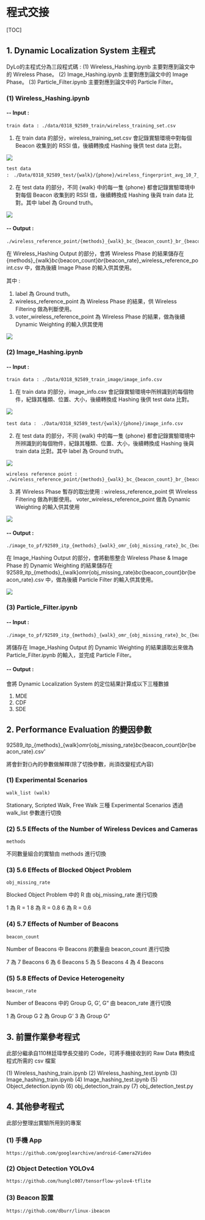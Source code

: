 # 程式交接
[TOC]

## 1. Dynamic Localization System 主程式

DyLo的主程式分為三段程式碼 : 
(1) Wireless_Hashing.ipynb 主要對應到論文中的 Wireless Phase。
(2) Image_Hashing.ipynb 主要對應到論文中的 Image Phase。
(3) Particle_Filter.ipynb 主要對應到論文中的 Particle Filter。


### (1) Wireless_Hashing.ipynb

#### -- Input : 

    train data : ./data/0318_92589_train/wireless_training_set.csv
    
1. 在 train data 的部分，wireless_training_set.csv 會記錄實驗環境中對每個 Beacon 收集到的 RSSI 值，後續轉換成 Hashing 後供 test data 比對。
    
![](https://i.imgur.com/MHkQf12.png)

    test data :　./Data/0318_92589_test/{walk}/{phone}/wireless_fingerprint_avg_10_7_beacon_rate_10.csv
    
2. 在 test data 的部分，不同 {walk} 中的每一隻 {phone} 都會記錄實驗環境中對每個 Beacon 收集到的 RSSI 值，後續轉換成 Hashing 後與 train data 比對。其中 label 為 Ground truth。

![](https://i.imgur.com/rP61QSK.png)


#### -- Output :

    ./wireless_reference_point/{methods}_{walk}_bc_{beacon_count}_br_{beacon_rate}_wireless_reference_point.csv

在 Wireless_Hashing Output 的部分，會將 Wireless Phase 的結果儲存在 {methods}_{walk}_bc_{beacon_count}_br_{beacon_rate}_wireless_reference_point.csv 中，做為後續 Image Phase 的輸入供其使用。

其中 : 
1. label 為 Ground truth。
2. wireless_reference_point 為 Wireless Phase 的結果，供 Wireless Filtering 做為判斷使用。
3. voter_wireless_reference_point 為 Wireless Phase 的結果，做為後續 Dynamic Weighting 的輸入供其使用

![](https://i.imgur.com/284z2tG.png)


### (2) Image_Hashing.ipynb

#### -- Input : 

    train data : ./Data/0318_92589_train_image/image_info.csv
    
1. 在 train data 的部分，image_info.csv 會記錄實驗環境中所辨識到的每個物件，紀錄其種類、位置、大小，後續轉換成 Hashing 後供 test data 比對。

![](https://i.imgur.com/Mk27Gih.png)

    
    test data :　./Data/0318_92589_test/{walk}/{phone}/image_info.csv
    
2. 在 test data 的部分，不同 {walk} 中的每一隻 {phone} 都會記錄實驗環境中所辨識到的每個物件，紀錄其種類、位置、大小，後續轉換成 Hashing 後與 train data 比對。其中 label 為 Ground truth。

![](https://i.imgur.com/4MMiaiq.png)


    wireless reference point : ./wireless_reference_point/{methods}_{walk}_bc_{beacon_count}_br_{beacon_rate}_wireless_reference_point.csv

3. 將 Wireless Phase 暫存的取出使用 : 
wireless_reference_point 供 Wireless Filtering 做為判斷使用。
voter_wireless_reference_point 做為 Dynamic Weighting 的輸入供其使用

![](https://i.imgur.com/284z2tG.png)

#### -- Output :

    ./image_to_pf/92589_itp_{methods}_{walk}_omr_{obj_missing_rate}_bc_{beacon_count}_br_{beacon_rate}.csv

在 Image_Hashing Output 的部分，會將動態整合 Wireless Phase & Image Phase 的 Dynamic Weighting 的結果儲存在 92589_itp_{methods}_{walk}_omr_{obj_missing_rate}_bc_{beacon_count}_br_{beacon_rate}.csv 中，做為後續 Particle Filter 的輸入供其使用。

![](https://i.imgur.com/zKO1xmL.png)


### (3) Particle_Filter.ipynb

#### -- Input : 

    ./image_to_pf/92589_itp_{methods}_{walk}_omr_{obj_missing_rate}_bc_{beacon_count}_br_{beacon_rate}.csv

將儲存在 Image_Hashing Output 的 Dynamic Weighting 的結果讀取出來做為 Particle_Filter.ipynb 的輸入，並完成 Particle Filter。

#### -- Output :

會將 Dynamic Localization System 的定位結果計算成以下三種數據
1. MDE
2. CDF
3. SDE


## 2. Performance Evaluation 的變因參數

92589_itp_{methods}_{walk}_omr_{obj_missing_rate}_bc_{beacon_count}_br_{beacon_rate}.csv'

將會針對{}內的參數做解釋(除了切換參數，尚須改變程式內容)

### (1) Experimental Scenarios

    walk_list (walk)

Stationary, Scripted Walk, Free Walk 三種 Experimental Scenarios 透過 walk_list 參數進行切換

### (2) 5.5 Effects of the Number of Wireless Devices and Cameras

    methods

不同數量組合的實驗由 methods 進行切換

### (3) 5.6 Effects of Blocked Object Problem

    obj_missing_rate

Blocked Object Problem 中的 R 由 obj_missing_rate 進行切換

1 為 R = 1
8 為 R = 0.8
6 為 R = 0.6

### (4) 5.7 Effects of Number of Beacons

    beacon_count

Number of Beacons 中 Beacons 的數量由 beacon_count 進行切換

7 為 7 Beacons
6 為 6 Beacons
5 為 5 Beacons
4 為 4 Beacons

### (5) 5.8 Effects of Device Heterogeneity

    beacon_rate

Number of Beacons 中的 Group G, G‘, G“ 由 beacon_rate 進行切換

1 為 Group G
2 為 Group G‘
3 為 Group G“

## 3. 前置作業參考程式

此部分繼承自110林廷瑋學長交接的 Code，可將手機接收到的 Raw Data 轉換成程式所需的 csv 檔案

(1) Wireless_hashing_train.ipynb
(2) Wireless_hashing_test.ipynb
(3) Image_hashing_train.ipynb
(4) Image_hashing_test.ipynb
(5) Object_detection.ipynb
(6) obj_detection_train.py
(7) obj_detection_test.py

## 4. 其他參考程式

此部分整理出實驗所用到的專案

### (1) 手機 App 

    https://github.com/googlearchive/android-Camera2Video
    
### (2) Object Detection YOLOv4

    https://github.com/hunglc007/tensorflow-yolov4-tflite
    
### (3) Beacon 設置
    
    https://github.com/dburr/linux-ibeacon


